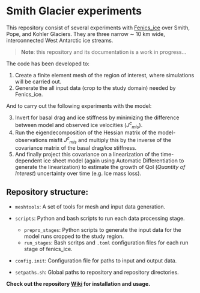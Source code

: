 # Smith Glacier experiments

This repository consist of several experiments with [Fenics_ice](https://github.com/EdiGlacUQ/fenics_ice) over Smith, Pope, and Kohler Glaciers. They are three narrow ∼ 10 km wide, interconnected West Antarctic ice streams.

> **Note**: this repository and its documentation is a work in progress...

The code has been developed to: 

1. Create a finite element mesh of the region of interest, where simulations will be carried out.
2. Generate the all input data (crop to the study domain) needed by Fenics_ice.

And to carry out the following experiments with the model:

3. Invert for basal drag and ice stiffness by minimizing the difference between model and observed ice velocities (*J<sup>c</sup><sub>mis</sub>*).
4. Run the eigendecomposition of the Hessian matrix of the model-observations misfit *J<sup>c</sup><sub>mis</sub>* and multiply this by the inverse of the covariance matrix of the basal drag/ice stiffness. 
5. And finally project this covariance on a linearization of the time-dependent ice sheet model (again using Automatic Differentiation to generate the linearization) to estimate the growth of QoI (*Quantity of Interest*) uncertainty over time (e.g. Ice mass loss).


Repository structure:
---------------------

- `meshtools`: A set of tools for mesh and input data generation.
- `scripts`: Python and bash scripts to run each data processing stage.
   - `prepro_stages`: Python scripts to generate the input data for the model runs cropped to the study region.
   - `run_stages`: Bash scritps and `.toml` configuration files for each run stage of fenics_ice.

- `config.init`: Configuration file for paths to input and output data.
- `setpaths.sh`: Global paths to repository and repository directories.


**Check out the repository [Wiki](https://github.com/bearecinos/smith_glacier/wiki#welcome-to-the-documentation-website-for-smith_glacier) for installation and usage.**
